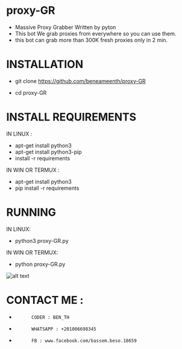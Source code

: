 # proxy-GR
+ Massive Proxy Grabber Written by pyton 
+ This bot We grab proxies from everywhere so you can use them.
+ this bot can grab more than 300K fresh proxies only in 2 min.

# INSTALLATION

+ git clone https://github.com/beneameenth/proxy-GR


+ cd proxy-GR

# INSTALL REQUIREMENTS

 IN LINUX :
 + apt-get install python3
 + apt-get install python3-pip
 + install -r requirements
 
IN WIN OR TERMUX :
 
 + apt-get install python3
 + pip install -r requirements
 
 # RUNNING
 
 IN LINUX:
+ python3 proxy-GR.py

IN WIN OR TERMUX:
+ python proxy-GR.py

![alt text](https://serving.photos.photobox.com/318482196a9d4f62a752dce921987b70b36aea6af8426eaf780a0e8bcca35db717fbc9bb.jpg)

# CONTACT ME :
+           CODER : BEN_TH                 
+           WHATSAPP : +201006698345         
+           FB : www.facebook.com/bassem.beso.18659         
      
